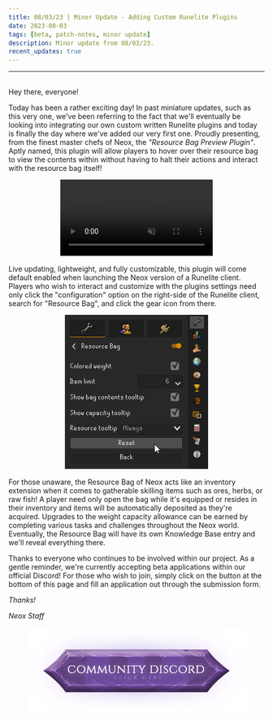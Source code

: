 ```yaml
---
title: 08/03/23 | Minor Update - Adding Custom Runelite Plugins
date: 2023-08-03
tags: [beta, patch-notes, minor update]
description: Minor update from 08/03/23.
recent_updates: true
---
```


***
<br>
Hey there, everyone!

Today has been a rather exciting day! In past miniature updates, such as this very one, we've been referring to the fact that we'll eventually be looking into integrating our own custom written Runelite plugins and today is finally the day where we've added our very first one. Proudly presenting, from the finest master chefs of Neox, the <em>"Resource Bag Preview Plugin"</em>. Aptly named, this plugin will allow players to hover over their resource bag to view the contents within without having to halt their actions and interact with the resource bag itself!

<center><video autoplay loop muted><source src="/assets/img/updates/080323/pluginpreview.mp4" type="video/mp4"></video></center>

Live updating, lightweight, and fully customizable, this plugin will come default enabled when launching the Neox version of a Runelite client. Players who wish to interact and customize with the plugins settings need only click the "configuration" option on the right-side of the Runelite client, search for "Resource Bag", and click the gear icon from there. 

<center><img src="/assets/img/updates/080323/pluginconfiguration.png"></center>

For those unaware, the Resource Bag of Neox acts like an inventory extension when it comes to gatherable skilling items such as ores, herbs, or raw fish! A player need only open the bag while it's equipped or resides in their inventory and items will be automatically deposited as they're acquired. Upgrades to the weight capacity allowance can be earned by completing various tasks and challenges throughout the Neox  world. Eventually, the Resource Bag will have its own Knowledge Base entry and we'll reveal everything there.

Thanks to everyone who continues to be involved within our project. As a gentle reminder, we're currently accepting beta applications within our official Discord! For those who wish to join, simply click on the button at the bottom of this page and fill an application out through the submission form.

<em>Thanks!

<em>Neox Staff<br>

<div class="spacer-medium"></div>
<center><a href="https://discord.com/invite/neoxps"><img src="/assets/img/JoinDiscord.png"></a></center>